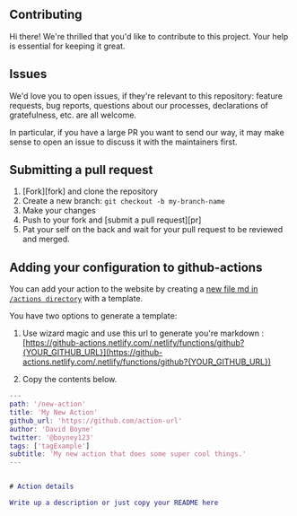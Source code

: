 ## Contributing

Hi there! We're thrilled that you'd like to contribute to this project. Your help is essential for keeping it great.

## Issues

We'd love you to open issues, if they're relevant to this repository: feature requests, bug reports, questions about our processes, declarations of gratefulness, etc. are all welcome.

In particular, if you have a large PR you want to send our way, it may make sense to open an issue to discuss it with the maintainers first.

## Submitting a pull request

1. [Fork][fork] and clone the repository
1. Create a new branch: `git checkout -b my-branch-name`
1. Make your changes
1. Push to your fork and [submit a pull request][pr]
1. Pat your self on the back and wait for your pull request to be reviewed and merged.

## Adding your configuration to github-actions

You can add your action to the website by creating a [new file md in `/actions directory`](https://github.com/boyney123/github-actions/new/master?filename=src/actions/your-action.md) with a template.

You have two options to generate a template:

1. Use wizard magic and use this url to generate you're markdown : [https://github-actions.netlify.com/.netlify/functions/github?{YOUR_GITHUB_URL}](https://github-actions.netlify.com/.netlify/functions/github?{YOUR_GITHUB_URL})

2. Copy the contents below.

```m
---
path: '/new-action'
title: 'My New Action'
github_url: 'https://github.com/action-url'
author: 'David Boyne'
twitter: '@boyney123'
tags: ['tagExample']
subtitle: 'My new action that does some super cool things.'
---


# Action details

Write up a description or just copy your README here

```
